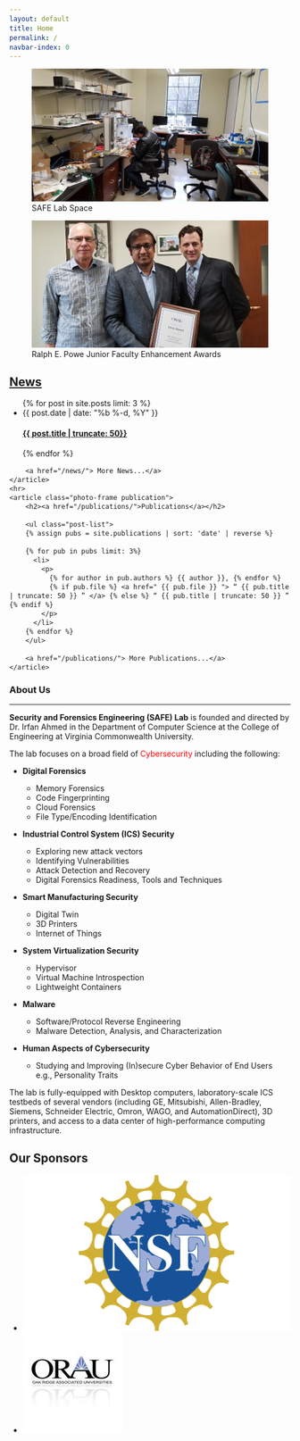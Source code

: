 ```yaml
---
layout: default
title: Home
permalink: /
navbar-index: 0
---
```


<div class="carousel">
  <div><figure><img src="/assets/img/sprites/lab.jpg" alt="SAFE Lab Space"><figcaption>SAFE Lab Space</figcaption></figure></div>
  <div><figure><img src="/assets/img/sprites/powe-award.jpg" alt="lab facility"><figcaption>Ralph E. Powe Junior Faculty Enhancement Awards</figcaption></figure></div>
</div>

<aside class="home-page-aside">
   <article class="photo-frame">
        <h2><a href="/news/">News</a></h2>
        <ul class="post-list">
        {% for post in site.posts limit: 3 %}
          <li>
            <span class="post-meta">{{ post.date | date: "%b %-d, %Y" }}</span>
            <h4>
              <a class="post-link" href="{{ post.url | prepend: site.baseurl }}">{{ post.title | truncate: 50}}</a>
            </h4>
          </li>
        {% endfor %}
        </ul>

        <a href="/news/"> More News...</a>
    </article>
    <hr>
    <article class="photo-frame publication">
        <h2><a href="/publications/">Publications</a></h2>

        <ul class="post-list">
        {% assign pubs = site.publications | sort: 'date' | reverse %}

        {% for pub in pubs limit: 3%}
          <li>
            <p>
              {% for author in pub.authors %} {{ author }}, {% endfor %}
              {% if pub.file %} <a href=" {{ pub.file }} "> “ {{ pub.title | truncate: 50 }} ” </a> {% else %} “ {{ pub.title | truncate: 50 }} ” {% endif %}
            </p>
          </li>
        {% endfor %}
        </ul>

        <a href="/publications/"> More Publications...</a>
    </article>
</aside>

### About Us
-----------------
**Security and Forensics Engineering (SAFE) Lab** is founded and directed by Dr. Irfan Ahmed in the Department of Computer Science at the College of Engineering at Virginia Commonwealth University. 

The lab focuses on a broad field of <span style="color:red">Cybersecurity</span> including the following:

* **Digital Forensics**
	- Memory Forensics
	- Code Fingerprinting
	- Cloud Forensics
	- File Type/Encoding Identification


* **Industrial Control System (ICS) Security**
	- Exploring new attack vectors
    - Identifying Vulnerabilities
    - Attack Detection and Recovery
    - Digital Forensics Readiness, Tools and Techniques

* **Smart Manufacturing Security**
    - Digital Twin
    - 3D Printers</li>
    - Internet of Things


* **System Virtualization Security**
    - Hypervisor 
    - Virtual Machine Introspection
    - Lightweight Containers


* **Malware**
    - Software/Protocol Reverse Engineering
    - Malware Detection, Analysis, and Characterization


* **Human Aspects of Cybersecurity**
    - Studying and Improving (In)secure Cyber Behavior of End Users e.g., Personality Traits


The lab is fully-equipped with Desktop computers, laboratory-scale ICS testbeds of several vendors (including GE, Mitsubishi, Allen-Bradley, Siemens, Schneider Electric, Omron, WAGO, and AutomationDirect), 3D printers, and access to a data center of high-performance computing infrastructure. 


<div class="sponsors">
    <h2>Our Sponsors</h2>
    <ul class="sponsors">
        <li><a href="https://www.nsf.gov/"><img src="/assets/img/sponsors/nsf.png"></a></li>
        <li><a href="http://www.onr.navy.mil/"><img src="/assets/img/sponsors/orau.jpg"></a></li>
    </ul>
</div>

<script src="/assets/js/jquery-3.1.0.min.js"></script>
<script src="/assets/js/slick.min.js"></script>
<script>
    $(document).ready(function(){
      $('.carousel').slick({
          autoplay: true,
          dots: true
      });
    });
</script>
